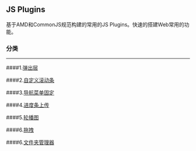 ## JS Plugins 

基于AMD和CommonJS规范构建的常用的JS Plugins。快速的搭建Web常用的功能。

### 分类

---

####1.[弹出层](https://github.com/SeuHkx/Wild/tree/master/js/lib-hbox)

####2.[自定义滚动条](https://github.com/SeuHkx/Wild/tree/master/js/lib-hscroll)

####3.[导航菜单固定](https://github.com/SeuHkx/Wild/tree/master/js/lib-hrollover)

####4.[进度条上传](https://github.com/SeuHkx/Wild/tree/master/js/lib-hupload)

####5.[轮播图](https://github.com/SeuHkx/Wild/tree/master/js/lib-hslide)

####6.[拖拽](https://github.com/SeuHkx/Wild/tree/master/js/lib-hdrag)

####6.[文件夹管理器](https://github.com/SeuHkx/Wild/tree/master/js/lib-filer)

